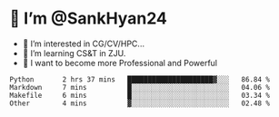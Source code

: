 # 👋 I’m @SankHyan24

- 👀 I’m interested in CG/CV/HPC...
- 🌱 I’m learning CS&T in ZJU.
- 💞️ I want to become more Professional and Powerful


<!---
SankHyan24/SankHyan24 is a ✨ special ✨ repository because its `README.md` (this file) appears on your GitHub profile.
You can click the Preview link to take a look at your changes.
--->
<!--START_SECTION:waka-->

```text
Python       2 hrs 37 mins   █████████████████████▓░░░   86.84 %
Markdown     7 mins          █░░░░░░░░░░░░░░░░░░░░░░░░   04.06 %
Makefile     6 mins          █░░░░░░░░░░░░░░░░░░░░░░░░   03.34 %
Other        4 mins          ▓░░░░░░░░░░░░░░░░░░░░░░░░   02.48 %
```

<!--END_SECTION:waka-->
